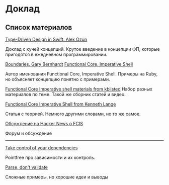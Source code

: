 # Доклад

## Список материалов

[Type-Driven Design in Swift. Alex Ozun](https://www.youtube.com/watch?v=pbVjkY9fS8c)

Доклад с кучей концепций. Крутое введение в концепции ФП, которые пригодятся в ежедневном программировании.

[Boundaries. Gary Bernhardt](https://www.destroyallsoftware.com/talks/boundaries)
[Functional Core, Imperative Shell](https://www.destroyallsoftware.com/screencasts/catalog/functional-core-imperative-shell)

Автор именования Functional Core, Imperative Shell. Примеры на Ruby, но объясняет концепцию понятно с примерами.

[Functional Core Imperative shell materials from kblisted](https://github.com/kbilsted/Functional-core-imperative-shell)
Набор разных материалов по теме. Такой же сборник статей и видео.

[Functional Core Imperative Shell from Kenneth Lange](https://kennethlange.com/functional-core-imperative-shell/)

Статья с теорией. Немного другими словами, но то же самое.

[Обсуждение на Hacker News о FCIS](https://news.ycombinator.com/item?id=18043058)

Форум и обсуждение

---

[Take control of your dependencies](https://www.youtube.com/watch?v=pHOyEivnmb0)

Pointfree про зависимости и их контроль.

[Parse, don't validate](https://lexi-lambda.github.io/blog/2019/11/05/parse-don-t-validate/)

Сложные примеры, но хорошие идеи и выводы
